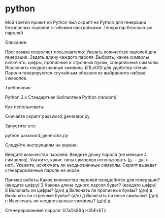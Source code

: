 # python
Мой третий проект на Python был скрипт на Python для генерации безопасных паролей с гибкими настройками.
Генератор безопасных паролей

Описание:

Программа позволяет пользователю:
Указать количество паролей для генерации.
Задать длину каждого пароля.
Выбрать, какие символы включать: цифры, прописные и строчные буквы, специальные символы.
Исключить неоднозначные символы (il1Lo0O) для удобства чтения.
Пароли генерируются случайным образом из выбранного набора символов.

Требования:

Python 3.x
Стандартная библиотека Python (random)

Как использовать:

Скачайте скрипт password_generator.py.

Запустите его:

python password_generator.py

Следуйте инструкциям на экране:

Введите количество паролей.
Введите длину пароля (не меньше 4 символов).
Укажите, какие типы символов использовать (д — да, н — нет).
Укажите, исключать ли неоднозначные символы.
Скрипт выведет сгенерированные пароли на экран.

Пример работы
Какое количество паролей понадобится для генерации? (введите цифру)
2
Какова длина одного пароля будет? (введите цифру)
8
Включать ли цифры? (д/н)
д
Включать ли прописные буквы? (д/н)
д
Включать ли строчные буквы? (д/н)
д
Включать ли иные символы? (д/н)
н
Исключать ли неоднозначные символы? (д/н)
д

Сгенерированные пароли:
G7aDk9Bq
H2bFv6Tz
